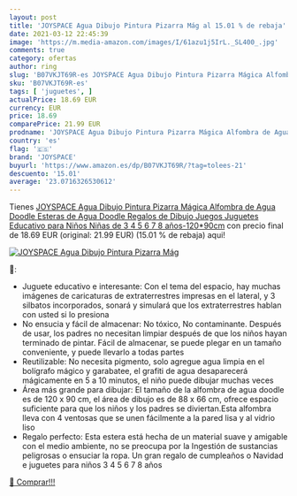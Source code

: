 ```yaml
---
layout: post
title: 'JOYSPACE Agua Dibujo Pintura Pizarra Mág al 15.01 % de rebaja'
date: 2021-03-12 22:45:39
image: 'https://m.media-amazon.com/images/I/61azu1j5IrL._SL400_.jpg'
comments: true
category: ofertas
author: ring
slug: 'B07VKJT69R-es JOYSPACE Agua Dibujo Pintura Pizarra Mágica Alfombra de...'
sku: 'B07VKJT69R-es'
tags: [ 'juguetes', ]
actualPrice: 18.69 EUR
currency: EUR
price: 18.69
comparePrice: 21.99 EUR
prodname: 'JOYSPACE Agua Dibujo Pintura Pizarra Mágica Alfombra de Agua Doodle Esteras de Agua Doodle Regalos de Dibujo Juegos Juguetes Educativo para Niños Niñas de 3 4 5 6 7 8 años-120*90cm'
country: 'es'
flag: '🇪🇸'
brand: 'JOYSPACE'
buyurl: 'https://www.amazon.es/dp/B07VKJT69R/?tag=tolees-21'
descuento: '15.01'
average: '23.0716326530612'
---
```


Tienes [JOYSPACE Agua Dibujo Pintura Pizarra Mágica Alfombra de Agua Doodle Esteras de Agua Doodle Regalos de Dibujo Juegos Juguetes Educativo para Niños Niñas de 3 4 5 6 7 8 años-120*90cm](https://www.amazon.es/dp/B07VKJT69R/?tag=tolees-21) con precio final de  18.69 EUR (original: 21.99 EUR) (15.01 %  de rebaja) aqui!

[![JOYSPACE Agua Dibujo Pintura Pizarra Mág](https://m.media-amazon.com/images/I/61azu1j5IrL._SL400_.jpg)](https://www.amazon.es/dp/B07VKJT69R/?tag=tolees-21)

🔎:

- Juguete educativo e interesante: Con el tema del espacio, hay muchas imágenes de caricaturas de extraterrestres impresas en el lateral, y 3 silbatos incorporados, sonará y simulará que los extraterrestres hablan con usted si lo presiona
- No ensucia y fácil de almacenar: No tóxico, No contaminante. Después de usar, los padres no necesitan limpiar después de que los niños hayan terminado de pintar. Fácil de almacenar, se puede plegar en un tamaño conveniente, y puede llevarlo a todas partes
- Reutilizable: No necesita pigmento, solo agregue agua limpia en el bolígrafo mágico y garabatee, el grafiti de agua desaparecerá mágicamente en 5 a 10 minutos, el niño puede dibujar muchas veces
- Área más grande para dibujar: El tamaño de la alfombra de agua doodle es de 120 x 90 cm, el área de dibujo es de 88 x 66 cm, ofrece espacio suficiente para que los niños y los padres se diviertan.Esta alfombra lleva con 4 ventosas que se unen fácilmente a la pared lisa y al vidrio liso
- Regalo perfecto: Esta estera está hecha de un material suave y amigable con el medio ambiente, no se preocupa por la Ingestión de sustancias peligrosas o ensuciar la ropa. Un gran regalo de cumpleaños o Navidad e juguetes para niños 3 4 5 6 7 8 años

[🛒 Comprar!!!](https://www.amazon.es/dp/B07VKJT69R/?tag=tolees-21)
